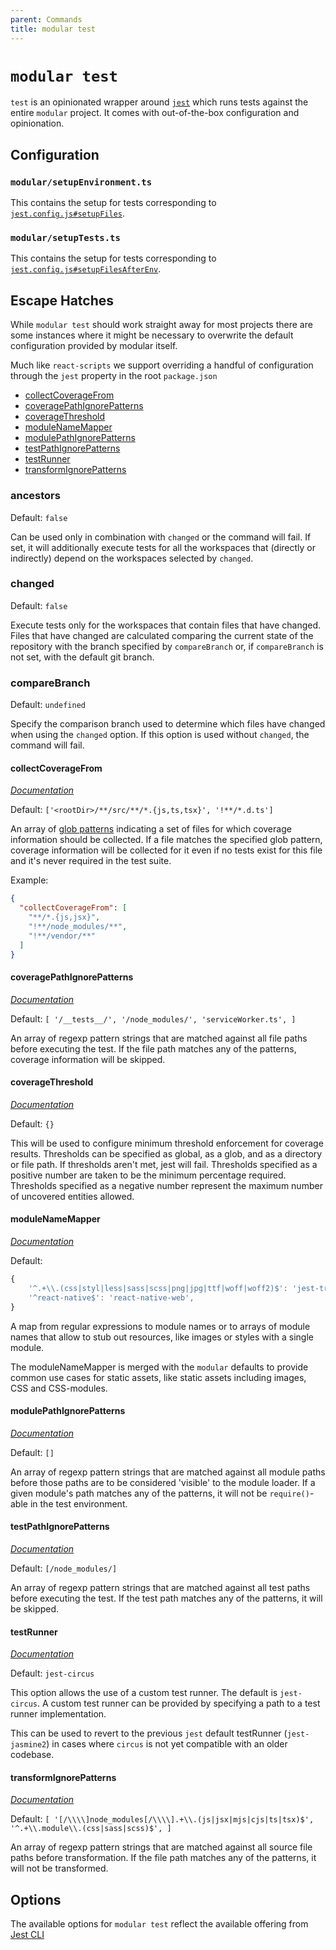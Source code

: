 ```yaml
---
parent: Commands
title: modular test
---
```


# `modular test`

`test` is an opinionated wrapper around [`jest`](https://jestjs.io/) which runs
tests against the entire `modular` project. It comes with out-of-the-box
configuration and opinionation.

## Configuration

### `modular/setupEnvironment.ts`

This contains the setup for tests corresponding to
[`jest.config.js#setupFiles`](https://jestjs.io/docs/en/configuration#setupfiles-array).

### `modular/setupTests.ts`

This contains the setup for tests corresponding to
[`jest.config.js#setupFilesAfterEnv`](https://jestjs.io/docs/en/configuration#setupfilesafterenv-array).

## Escape Hatches

While `modular test` should work straight away for most projects there are some
instances where it might be necessary to overwrite the default configuration
provided by modular itself.

Much like `react-scripts` we support overriding a handful of configuration
through the `jest` property in the root `package.json`

- [collectCoverageFrom](#collectCoverageFrom)
- [coveragePathIgnorePatterns](#coveragePathIgnorePatterns)
- [coverageThreshold](#coverageThreshold)
- [moduleNameMapper](#moduleNameMapper)
- [modulePathIgnorePatterns](#modulePathIgnorePatterns)
- [testPathIgnorePatterns](#testPathIgnorePatterns)
- [testRunner](#testRunner)
- [transformIgnorePatterns](#transformIgnorePatterns)

### ancestors

Default: `false`

Can be used only in combination with `changed` or the command will fail. If set,
it will additionally execute tests for all the workspaces that (directly or
indirectly) depend on the workspaces selected by `changed`.

### changed

Default: `false`

Execute tests only for the workspaces that contain files that have changed.
Files that have changed are calculated comparing the current state of the
repository with the branch specified by `compareBranch` or, if `compareBranch`
is not set, with the default git branch.

### compareBranch

Default: `undefined`

Specify the comparison branch used to determine which files have changed when
using the `changed` option. If this option is used without `changed`, the
command will fail.

#### collectCoverageFrom

[_Documentation_](https://jestjs.io/docs/configuration#collectcoveragefrom-array)

Default: `['<rootDir>/**/src/**/*.{js,ts,tsx}', '!**/*.d.ts']`

An array of [glob patterns](https://github.com/micromatch/micromatch) indicating
a set of files for which coverage information should be collected. If a file
matches the specified glob pattern, coverage information will be collected for
it even if no tests exist for this file and it's never required in the test
suite.

Example:

```json
{
  "collectCoverageFrom": [
    "**/*.{js,jsx}",
    "!**/node_modules/**",
    "!**/vendor/**"
  ]
}
```

#### coveragePathIgnorePatterns

[_Documentation_](https://jestjs.io/docs/configuration#coveragepathignorepatterns-arraystring)

Default: `[ '/__tests__/', '/node_modules/', 'serviceWorker.ts', ]`

An array of regexp pattern strings that are matched against all file paths
before executing the test. If the file path matches any of the patterns,
coverage information will be skipped.

#### coverageThreshold

[_Documentation_](https://jestjs.io/docs/configuration#coveragethreshold-object)

Default: `{}`

This will be used to configure minimum threshold enforcement for coverage
results. Thresholds can be specified as global, as a glob, and as a directory or
file path. If thresholds aren't met, jest will fail. Thresholds specified as a
positive number are taken to be the minimum percentage required. Thresholds
specified as a negative number represent the maximum number of uncovered
entities allowed.

#### moduleNameMapper

[_Documentation_](https://jestjs.io/docs/configuration#modulenamemapper-objectstring-string--arraystring)

Default:

```javascript
{
    '^.+\\.(css|styl|less|sass|scss|png|jpg|ttf|woff|woff2)$': 'jest-transform-stub',
    '^react-native$': 'react-native-web',
}
```

A map from regular expressions to module names or to arrays of module names that
allow to stub out resources, like images or styles with a single module.

The moduleNameMapper is merged with the `modular` defaults to provide common use
cases for static assets, like static assets including images, CSS and
CSS-modules.

#### modulePathIgnorePatterns

[_Documentation_](https://jestjs.io/docs/configuration#modulepathignorepatterns-arraystring)

Default: `[]`

An array of regexp pattern strings that are matched against all module paths
before those paths are to be considered 'visible' to the module loader. If a
given module's path matches any of the patterns, it will not be `require()`-able
in the test environment.

#### testPathIgnorePatterns

[_Documentation_](https://jestjs.io/docs/configuration#testpathignorepatterns-arraystring)

Default: `[/node_modules/]`

An array of regexp pattern strings that are matched against all test paths
before executing the test. If the test path matches any of the patterns, it will
be skipped.

#### testRunner

[_Documentation_](https://jestjs.io/docs/configuration#testrunner-string)

Default: `jest-circus`

This option allows the use of a custom test runner. The default is
`jest-circus`. A custom test runner can be provided by specifying a path to a
test runner implementation.

This can be used to revert to the previous `jest` default testRunner
(`jest-jasmine2`) in cases where `circus` is not yet compatible with an older
codebase.

#### transformIgnorePatterns

[_Documentation_](https://jestjs.io/docs/configuration#transformignorepatterns-arraystring)

Default:
`[ '[/\\\\]node_modules[/\\\\].+\\.(js|jsx|mjs|cjs|ts|tsx)$', '^.+\\.module\\.(css|sass|scss)$', ]`

An array of regexp pattern strings that are matched against all source file
paths before transformation. If the file path matches any of the patterns, it
will not be transformed.

## Options

The available options for `modular test` reflect the available offering from
[Jest CLI](https://jestjs.io/docs/cli)
